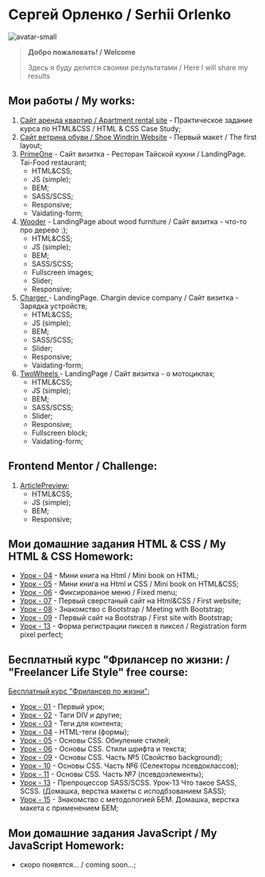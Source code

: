 # Сергей Орленко / Serhii Orlenko
![avatar-small](https://user-images.githubusercontent.com/57153786/86810656-6f5c8200-c07d-11ea-9839-c9671a1a0fbf.jpg)
> **Добро пожаловать! / Welcome**
>
> Здесь я буду делится своими результатами / Here I will share my results

## Мои работы / My works: 
1. [Сайт аренда квартир / Apartment rental site](https://grifano.github.io/my_works/flats_rents/) - Практическое задание курса по HTML&CSS / HTML & CSS Case Study;
2. [Сайт ветрина обуви / Shoe Windrin Website](https://grifano.github.io/my_works/be_original/) - Первый макет / The first layout;
3. [PrimeOne](https://grifano.github.io/primeone/) - Сайт визитка - Ресторан Тайской кухни / LandingPage. Tai-Food restaurant;
    - HTML&CSS;
    - JS (simple);
    - BEM;
    - SASS/SCSS;
    - Responsive;
    - Vaidating-form;
4. [Wooder](https://grifano.github.io/wooder/) - LandingPage about wood furniture / Сайт визитка - что-то про дерево :);
    - HTML&CSS;
    - JS (simple);
    - BEM;
    - SASS/SCSS;
    - Fullscreen images;
    - Slider;
    - Responsive;
5. [Charger ](https://grifano.github.io/charger/) - LandingPage. Chargin device company / Сайт визитка - Зарядка устройств;
    - HTML&CSS;
    - JS (simple);
    - BEM;
    - SASS/SCSS;
    - Slider;
    - Responsive;
    - Vaidating-form;
5. [TwoWheels ](https://grifano.github.io/TwoWheels/) - LandingPage / Сайт визитка - о мотоциклах;
    - HTML&CSS;
    - JS (simple);
    - BEM;
    - SASS/SCSS;
    - Slider;
    - Responsive;
    - Fullscreen block;
    - Vaidating-form;
    
## Frontend Mentor / Challenge:
1. [ArticlePreview](https://grifano.github.io/FrontendMentor/Challenge/ArticlePreview/index.html); 
    - HTML&CSS;
    - JS (simple);
    - BEM;
    - Responsive;

## Мои домашние задания HTML & CSS / My HTML & CSS Homework:
- [Урок - 04](https://grifano.github.io/my_homeworks/glo_academy/L04/) - Мини книга на Html / Mini book on HTML;
- [Урок - 05](https://grifano.github.io/my_homeworks/glo_academy/L05/) - Мини книга на Html и CSS / Mini book on HTML&CSS;
- [Урок - 06](https://grifano.github.io/my_homeworks/glo_academy/L06/) - Фиксированое меню / Fixed menu;
- [Урок - 07](https://grifano.github.io/my_homeworks/glo_academy/L07/) - Первый сверстаный сайт на Html&CSS / First website;
- [Урок - 08](https://grifano.github.io/my_homeworks/glo_academy/L08/) - Знакомство с Bootstrap / Meeting with Bootstrap;
- [Урок - 09](https://grifano.github.io/my_homeworks/glo_academy/L09/) - Первый сайт на Bootstrap / First site with Bootstrap;
- [Урок - 13](https://grifano.github.io/my_homeworks/glo_academy/L13/) - Форма регистрации пиксел в пиксел / Registration form pixel perfect;

## Бесплатный курс "Фрилансер по жизни: / "Freelancer Life Style" free course:
[Бесплатный курс "Фрилансер по жизни"](https://www.youtube.com/watch?v=z3GS5oYGq5U&list=PLM6XATa8CAG4F9nAIYNS5oAiPotxwLFIr);
- [Урок - 01](https://grifano.github.io/my_homeworks/fls/01_my_first_project/my_first_project/) - Первый урок;
- [Урок - 02](https://grifano.github.io/my_homeworks/fls/02_html_tags_1/html_tags_1/) - Таги DIV и другие;
- [Урок - 03](https://grifano.github.io/my_homeworks/fls/03_html_tags_2/html_tags_2/) - Теги для контента;
- [Урок - 04](https://grifano.github.io/my_homeworks/fls/04_html_tags_3/html_tags_3/) - HTML-теги (формы);
- [Урок - 05](https://grifano.github.io/my_homeworks/fls/05_css_1/css_1/) - Основы CSS. Обнуление стилей;
- [Урок - 06](https://grifano.github.io/my_homeworks/fls/06_css_2/css_2/) - Основы CSS. Стили шрифта и текста;
- [Урок - 09](https://grifano.github.io/my_homeworks/fls/09_css_5/css_5/homework.html) - Основы CSS. Часть №5 (Свойство background);
- [Урок - 10](https://grifano.github.io/my_homeworks/fls/10_css_6/css_6/homework.html) - Основы CSS. Часть №6 (Селекторы псевдоклассов);
- [Урок - 11](https://grifano.github.io/my_homeworks/fls/11_css_7/css_7/homework.html) - Основы CSS. Часть №7 (псевдоэлементы);
- [Урок - 13](https://grifano.github.io/my_homeworks/fls/13_hellosass/hellosass/homework.html) - Препроцессор SASS/SCSS. Урок-13 Что такое SASS, SCSS. (Домашка, верстка макеты с исподбзованием SASS);
- [Урок - 15](https://grifano.github.io/my_homeworks/fls/15_bem/bem/homework.html) - Знакомство с методологией БЕМ. Домашка, верстка макета с применением БЕМ;

## Мои домашние задания JavaScript / My JavaScript Homework:
- скоро появятся... / coming soon...;

